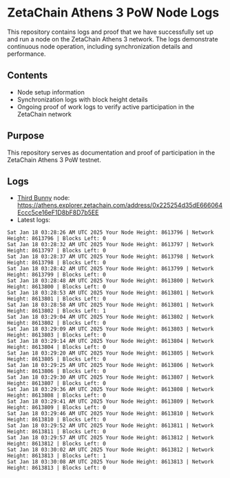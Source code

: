 # ZetaChain Athens 3 PoW Node Logs
This repository contains logs and proof that we have successfully set up and run a node on the ZetaChain Athens 3 network. The logs demonstrate continuous node operation, including synchronization details and performance.

## Contents
- Node setup information
- Synchronization logs with block height details
- Ongoing proof of work logs to verify active participation in the ZetaChain network

## Purpose
This repository serves as documentation and proof of participation in the ZetaChain Athens 3 PoW testnet.

## Logs

- [Third Bunny](https://thirdbunny.xyz/) node: https://athens.explorer.zetachain.com/address/0x225254d35dE666064Eccc5ce16eF1D8bF8D7b5EE
- Latest logs:
```
Sat Jan 18 03:28:26 AM UTC 2025 Your Node Height: 8613796 | Network Height: 8613796 | Blocks Left: 0
Sat Jan 18 03:28:32 AM UTC 2025 Your Node Height: 8613797 | Network Height: 8613797 | Blocks Left: 0
Sat Jan 18 03:28:37 AM UTC 2025 Your Node Height: 8613798 | Network Height: 8613798 | Blocks Left: 0
Sat Jan 18 03:28:42 AM UTC 2025 Your Node Height: 8613799 | Network Height: 8613799 | Blocks Left: 0
Sat Jan 18 03:28:48 AM UTC 2025 Your Node Height: 8613800 | Network Height: 8613800 | Blocks Left: 0
Sat Jan 18 03:28:53 AM UTC 2025 Your Node Height: 8613801 | Network Height: 8613801 | Blocks Left: 0
Sat Jan 18 03:28:58 AM UTC 2025 Your Node Height: 8613801 | Network Height: 8613802 | Blocks Left: 1
Sat Jan 18 03:29:04 AM UTC 2025 Your Node Height: 8613802 | Network Height: 8613802 | Blocks Left: 0
Sat Jan 18 03:29:09 AM UTC 2025 Your Node Height: 8613803 | Network Height: 8613803 | Blocks Left: 0
Sat Jan 18 03:29:14 AM UTC 2025 Your Node Height: 8613804 | Network Height: 8613804 | Blocks Left: 0
Sat Jan 18 03:29:20 AM UTC 2025 Your Node Height: 8613805 | Network Height: 8613805 | Blocks Left: 0
Sat Jan 18 03:29:25 AM UTC 2025 Your Node Height: 8613806 | Network Height: 8613806 | Blocks Left: 0
Sat Jan 18 03:29:30 AM UTC 2025 Your Node Height: 8613807 | Network Height: 8613807 | Blocks Left: 0
Sat Jan 18 03:29:36 AM UTC 2025 Your Node Height: 8613808 | Network Height: 8613808 | Blocks Left: 0
Sat Jan 18 03:29:41 AM UTC 2025 Your Node Height: 8613809 | Network Height: 8613809 | Blocks Left: 0
Sat Jan 18 03:29:46 AM UTC 2025 Your Node Height: 8613810 | Network Height: 8613810 | Blocks Left: 0
Sat Jan 18 03:29:52 AM UTC 2025 Your Node Height: 8613811 | Network Height: 8613811 | Blocks Left: 0
Sat Jan 18 03:29:57 AM UTC 2025 Your Node Height: 8613812 | Network Height: 8613812 | Blocks Left: 0
Sat Jan 18 03:30:02 AM UTC 2025 Your Node Height: 8613812 | Network Height: 8613813 | Blocks Left: 1
Sat Jan 18 03:30:08 AM UTC 2025 Your Node Height: 8613813 | Network Height: 8613813 | Blocks Left: 0
```
